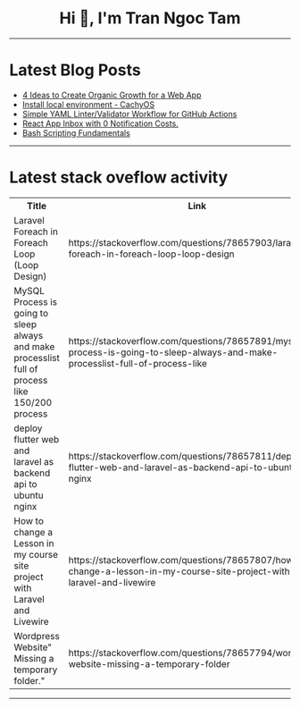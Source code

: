 <h1 align="center">Hi 👋, I'm Tran Ngoc Tam</h1>

---

# Latest Blog Posts 
<!-- BLOG-POST-LIST:START -->
- [4 Ideas to Create Organic Growth for a Web App](https://dev.to/alvinscherdin/4-ideas-to-create-organic-growth-for-a-web-app-j9m)
- [Install local environment - CachyOS](https://dev.to/sebiboga/install-local-environment-cachyos-3953)
- [Simple YAML Linter/Validator Workflow for GitHub Actions](https://dev.to/codewithcaen/simple-yaml-lintervalidator-workflow-for-github-actions-4ipg)
- [React App Inbox with 0 Notification Costs.](https://dev.to/suprsend/react-app-inbox-with-0-notification-costs-jik)
- [Bash Scripting Fundamentals](https://dev.to/zeshancodes/bash-scripting-fundamentals-5a0e)
<!-- BLOG-POST-LIST:END -->

---

# Latest stack oveflow activity
<table>
  <tr><th>Title</th><th>Link</th></tr>
  <!-- STACKOVERFLOW:START --><tr><td>Laravel Foreach in Foreach Loop &lpar;Loop Design&rpar;</td><td>https://stackoverflow.com/questions/78657903/laravel-foreach-in-foreach-loop-loop-design</td></tr><tr><td>MySQL Process is going to sleep always and make processlist full of process like 150/200 process</td><td>https://stackoverflow.com/questions/78657891/mysql-process-is-going-to-sleep-always-and-make-processlist-full-of-process-like</td></tr><tr><td>deploy flutter web and laravel as backend api to ubuntu nginx</td><td>https://stackoverflow.com/questions/78657811/deploy-flutter-web-and-laravel-as-backend-api-to-ubuntu-nginx</td></tr><tr><td>How to change a Lesson in my course site project with Laravel and Livewire</td><td>https://stackoverflow.com/questions/78657807/how-to-change-a-lesson-in-my-course-site-project-with-laravel-and-livewire</td></tr><tr><td>Wordpress Website&quot; Missing a temporary folder.&quot;</td><td>https://stackoverflow.com/questions/78657794/wordpress-website-missing-a-temporary-folder</td></tr><!-- STACKOVERFLOW:END -->
</table>

---


